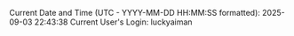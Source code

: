 Current Date and Time (UTC - YYYY-MM-DD HH:MM:SS formatted): 2025-09-03 22:43:38
Current User's Login: luckyaiman
